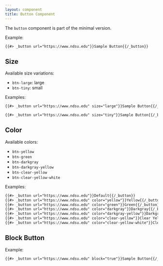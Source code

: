 ```yaml
---
layout: component
title: Button Component
---
```


The `button` component is part of the minimal version.

Example:

```html
{{#> _button url="https://www.ndsu.edu"}}Sample Button{{/_button}}
```

## Size

Available size variations:
* `btn-large`: large
* `btn-tiny`: small

Examples:
```html
{{#> _button url="https://www.ndsu.edu" size="large"}}Sample Button{{/_button}}

{{#> _button url="https://www.ndsu.edu" size="tiny"}}Sample Button{{/_button}}
```

## Color

Available colors:
* `btn-yellow`
* `btn-green`
* `btn-darkgray`
* `btn-darkgray-yellow`
* `btn-clear-yellow`
* `btn-clear-yellow-white`

Examples:
```html
{{#> _button url="https://www.ndsu.edu"}}Default{{/_button}}
{{#> _button url="https://www.ndsu.edu" color="yellow"}}Yellow{{/_button}}
{{#> _button url="https://www.ndsu.edu" color="green"}}Green{{/_button}}
{{#> _button url="https://www.ndsu.edu" color="darkgray"}}Darkgray{{/_button}}
{{#> _button url="https://www.ndsu.edu" color="darkgray-yellow"}}Darkgray Yellow{{/_button}}
{{#> _button url="https://www.ndsu.edu" color="clear-yellow"}}Clear Yellow{{/_button}}
{{#> _button url="https://www.ndsu.edu" color="clear-yellow-white"}}Clear Yellow White{{/_button}}
```

## Block Button

Example:
```html
{{#> _button url="https://www.ndsu.edu" block="true"}}Sample Button{{/_button}}
```
